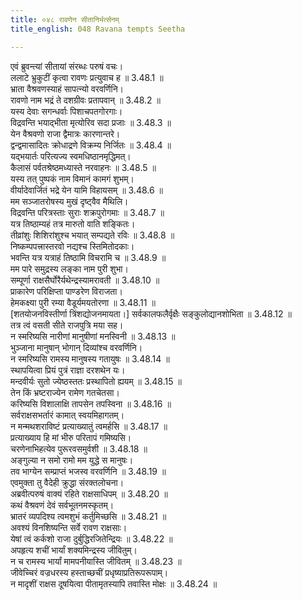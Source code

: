 ```yaml
---
title: ०४८ रावणेन सीतानिर्भर्त्सनम्
title_english: 048 Ravana tempts Seetha

---
```

<div class="audioEmbed"  caption="श्रीराम-हरिसीताराममूर्ति-घनपाठिभ्यां वचनम्" src="https://archive.org/download/Ramayana-recitation-Sriram-harisItArAmamUrti-Ghanapaati-v2/Kanda_3/Kanda_3_ARK-048-Ravanena_Sita_Nirbhartha_Sanam.mp3"></div>

एवं ब्रुवन्त्यां सीतायां संरब्धः परुषं वचः।  
ललाटे भ्रुकुटीं कृत्वा रावणः प्रत्युवाच ह ॥ 3.48.1 ॥   
भ्राता वैश्रवणस्याहं सापत्न्यो वरवर्णिनि।  
रावणो नाम भद्रं ते दशग्रीवः प्रतापवान् ॥ 3.48.2 ॥   
यस्य देवाः सगन्धर्वाः पिशाचपतगोरगाः।  
विद्रवन्ति भयाद्भीता मृत्योरिव सदा प्रजाः ॥ 3.48.3 ॥   
येन वैश्रवणो राजा द्वैमात्रः कारणान्तरे।  
द्वन्द्वमासादितः क्रोधाद्रणे विक्रम्य निर्जितः ॥ 3.48.4 ॥   
यद्भयार्तः परित्यज्य स्वमधिष्ठानमृद्धिमत्।  
कैलासं पर्वतश्रेष्ठमध्यास्ते नरवाहनः ॥ 3.48.5 ॥   
यस्य तत् पुष्पकं नाम विमानं कामगं शुभम्।  
वीर्यादेवार्जितं भद्रे येन यामि विहायसम् ॥ 3.48.6 ॥   
मम सञ्जातरोषस्य मुखं दृष्ट्वैव मैथिलि।  
विद्रवन्ति परित्रस्ताः सुराः शक्रपुरोगमाः ॥ 3.48.7 ॥   
यत्र तिष्ठाम्यहं तत्र मारुतो वाति शङ्कितः।  
तीव्रांशुः शिशिरांशुश्च भयात् सम्पद्यते रविः ॥ 3.48.8 ॥   
निष्कम्पपत्त्रास्तरवो नद्यश्च स्तिमितोदकाः।  
भवन्ति यत्र यत्राहं तिष्ठामि विचरामि च ॥ 3.48.9 ॥   
मम पारे समुद्रस्य लङ्का नाम पुरी शुभा।  
सम्पूर्णा राक्षसैर्घोरैर्यथेन्द्रस्यामरावती ॥ 3.48.10 ॥   
प्राकारेण परिक्षिप्ता पाण्डरेण विराजता।  
हेमकक्ष्या पुरी रम्या वैडूर्यमयतोरणा ॥ 3.48.11 ॥   
[शतयोजनविस्तीर्णा त्रिंशद्योजनमायता।] सर्वकालफलैर्वृक्षैः सङ्कुलोद्यानशोभिता ॥ 3.48.12 ॥   
तत्र त्वं वसती सीते राजपुत्रि मया सह।  
न स्मरिष्यसि नारीणां मानुषीणां मनस्विनी ॥ 3.48.13 ॥   
भुञ्जाना मानुषान् भोगान् दिव्यांश्च वरवर्णिनि।  
न स्मरिष्यसि रामस्य मानुषस्य गतायुषः ॥ 3.48.14 ॥   
स्थापयित्वा प्रियं पुत्रं राज्ञा दरशथेन यः।  
मन्दवीर्यः सुतो ज्येष्ठस्ततः प्रस्थापितो ह्ययम् ॥ 3.48.15 ॥   
तेन किं भ्रष्टराज्येन रामेण गतचेतसा।  
करिष्यसि विशालाक्षि तापसेन तपस्विना ॥ 3.48.16 ॥   
सर्वराक्षसभर्तारं कामात् स्वयमिहागतम्।  
न मन्मथशराविष्टं प्रत्याख्यातुं त्वमर्हसि ॥ 3.48.17 ॥   
प्रत्याख्याय हि मां भीरु परितापं गमिष्यसि।  
चरणेनाभिहत्येव पुरूरवसमुर्वशी ॥ 3.48.18 ॥   
अङ्गुल्या न समो रामो मम युद्धे स मानुषः।  
तव भाग्येन सम्प्राप्तं भजस्व वरवर्णिनि ॥ 3.48.19 ॥   
एवमुक्ता तु वैदेही क्रुद्धा संरक्तलोचना।  
अब्रवीत्परुषं वाक्यं रहिते राक्षसाधिपम् ॥ 3.48.20 ॥   
कथं वैश्रवणं देवं सर्वभूतनमस्कृतम्।  
भ्रातरं व्यपदिश्य त्वमशुभं कर्तुमिच्छसि ॥ 3.48.21 ॥   
अवश्यं विनशिष्यन्ति सर्वे रावण राक्षसाः।  
येषां त्वं कर्कशो राजा दुर्बुद्धिरजितेन्द्रियः ॥ 3.48.22 ॥   
अपहृत्य शचीं भार्यां शक्यमिन्द्रस्य जीवितुम्।  
न च रामस्य भार्यां मामपनीयास्ति जीवितम् ॥ 3.48.23 ॥   
जीवेच्चिरं वज्रधरस्य हस्ताच्छचीं प्रधृष्याप्रतिरूपरूपाम्।  
न मादृशीं राक्षस दूषयित्वा पीतामृतस्यापि तवास्ति मोक्षः ॥ 3.48.24 ॥   